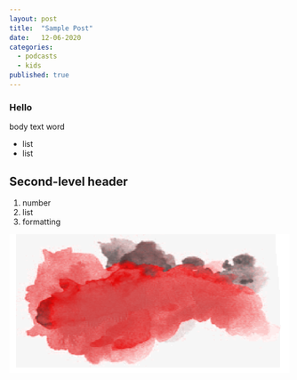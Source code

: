 ```yaml
---
layout: post
title:  "Sample Post"
date:   12-06-2020
categories:
  - podcasts
  - kids
published: true
---
```


### Hello
body text
word
* list
* list

## Second-level header
1. number
2. list
3. formatting

![Misty background](assets/images/misty-background.png)
